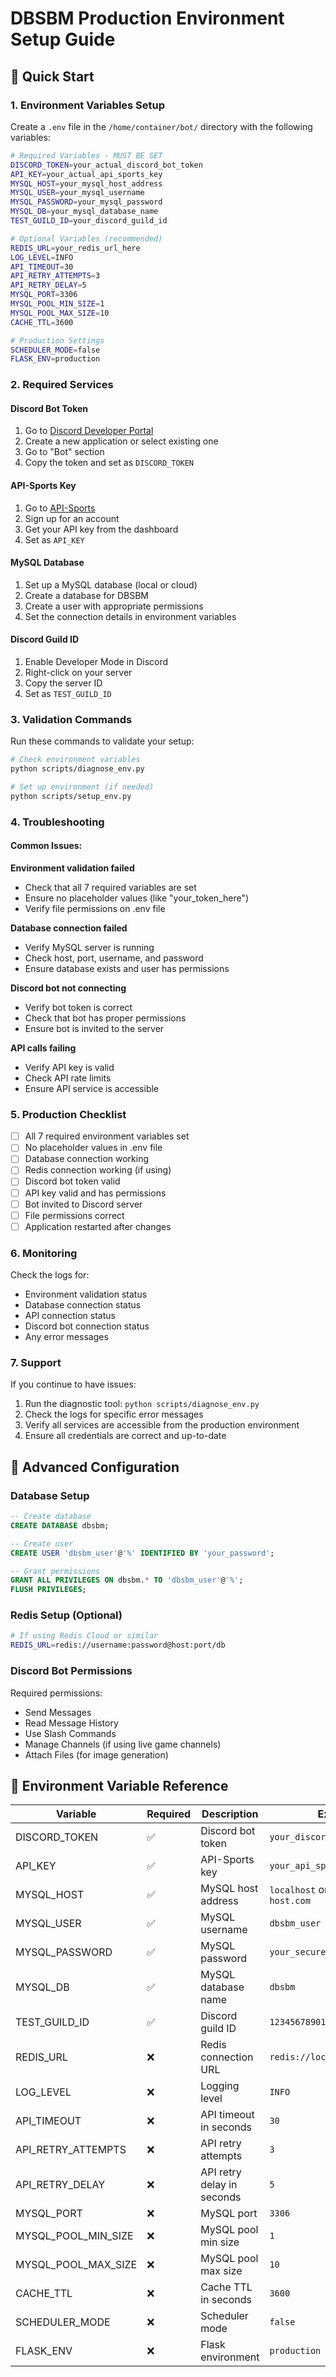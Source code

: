 # DBSBM Production Environment Setup Guide

## 🚀 Quick Start

### 1. Environment Variables Setup

Create a `.env` file in the `/home/container/bot/` directory with the following variables:

```bash
# Required Variables - MUST BE SET
DISCORD_TOKEN=your_actual_discord_bot_token
API_KEY=your_actual_api_sports_key
MYSQL_HOST=your_mysql_host_address
MYSQL_USER=your_mysql_username
MYSQL_PASSWORD=your_mysql_password
MYSQL_DB=your_mysql_database_name
TEST_GUILD_ID=your_discord_guild_id

# Optional Variables (recommended)
REDIS_URL=your_redis_url_here
LOG_LEVEL=INFO
API_TIMEOUT=30
API_RETRY_ATTEMPTS=3
API_RETRY_DELAY=5
MYSQL_PORT=3306
MYSQL_POOL_MIN_SIZE=1
MYSQL_POOL_MAX_SIZE=10
CACHE_TTL=3600

# Production Settings
SCHEDULER_MODE=false
FLASK_ENV=production
```

### 2. Required Services

#### Discord Bot Token

1. Go to [Discord Developer Portal](https://discord.com/developers/applications)
2. Create a new application or select existing one
3. Go to "Bot" section
4. Copy the token and set as `DISCORD_TOKEN`

#### API-Sports Key

1. Go to [API-Sports](https://www.api-sports.io/)
2. Sign up for an account
3. Get your API key from the dashboard
4. Set as `API_KEY`

#### MySQL Database

1. Set up a MySQL database (local or cloud)
2. Create a database for DBSBM
3. Create a user with appropriate permissions
4. Set the connection details in environment variables

#### Discord Guild ID

1. Enable Developer Mode in Discord
2. Right-click on your server
3. Copy the server ID
4. Set as `TEST_GUILD_ID`

### 3. Validation Commands

Run these commands to validate your setup:

```bash
# Check environment variables
python scripts/diagnose_env.py

# Set up environment (if needed)
python scripts/setup_env.py
```

### 4. Troubleshooting

#### Common Issues:

**Environment validation failed**

- Check that all 7 required variables are set
- Ensure no placeholder values (like "your_token_here")
- Verify file permissions on .env file

**Database connection failed**

- Verify MySQL server is running
- Check host, port, username, and password
- Ensure database exists and user has permissions

**Discord bot not connecting**

- Verify bot token is correct
- Check that bot has proper permissions
- Ensure bot is invited to the server

**API calls failing**

- Verify API key is valid
- Check API rate limits
- Ensure API service is accessible

### 5. Production Checklist

- [ ] All 7 required environment variables set
- [ ] No placeholder values in .env file
- [ ] Database connection working
- [ ] Redis connection working (if using)
- [ ] Discord bot token valid
- [ ] API key valid and has permissions
- [ ] Bot invited to Discord server
- [ ] File permissions correct
- [ ] Application restarted after changes

### 6. Monitoring

Check the logs for:

- Environment validation status
- Database connection status
- API connection status
- Discord bot connection status
- Any error messages

### 7. Support

If you continue to have issues:

1. Run the diagnostic tool: `python scripts/diagnose_env.py`
2. Check the logs for specific error messages
3. Verify all services are accessible from the production environment
4. Ensure all credentials are correct and up-to-date

## 🔧 Advanced Configuration

### Database Setup

```sql
-- Create database
CREATE DATABASE dbsbm;

-- Create user
CREATE USER 'dbsbm_user'@'%' IDENTIFIED BY 'your_password';

-- Grant permissions
GRANT ALL PRIVILEGES ON dbsbm.* TO 'dbsbm_user'@'%';
FLUSH PRIVILEGES;
```

### Redis Setup (Optional)

```bash
# If using Redis Cloud or similar
REDIS_URL=redis://username:password@host:port/db
```

### Discord Bot Permissions

Required permissions:

- Send Messages
- Read Message History
- Use Slash Commands
- Manage Channels (if using live game channels)
- Attach Files (for image generation)

## 📝 Environment Variable Reference

| Variable            | Required | Description                | Example                           |
| ------------------- | -------- | -------------------------- | --------------------------------- |
| DISCORD_TOKEN       | ✅       | Discord bot token          | `your_discord_bot_token_here`     |
| API_KEY             | ✅       | API-Sports key             | `your_api_sports_key_here`        |
| MYSQL_HOST          | ✅       | MySQL host address         | `localhost` or `your-db-host.com` |
| MYSQL_USER          | ✅       | MySQL username             | `dbsbm_user`                      |
| MYSQL_PASSWORD      | ✅       | MySQL password             | `your_secure_password`            |
| MYSQL_DB            | ✅       | MySQL database name        | `dbsbm`                           |
| TEST_GUILD_ID       | ✅       | Discord guild ID           | `1234567890123456789`             |
| REDIS_URL           | ❌       | Redis connection URL       | `redis://localhost:6379/0`        |
| LOG_LEVEL           | ❌       | Logging level              | `INFO`                            |
| API_TIMEOUT         | ❌       | API timeout in seconds     | `30`                              |
| API_RETRY_ATTEMPTS  | ❌       | API retry attempts         | `3`                               |
| API_RETRY_DELAY     | ❌       | API retry delay in seconds | `5`                               |
| MYSQL_PORT          | ❌       | MySQL port                 | `3306`                            |
| MYSQL_POOL_MIN_SIZE | ❌       | MySQL pool min size        | `1`                               |
| MYSQL_POOL_MAX_SIZE | ❌       | MySQL pool max size        | `10`                              |
| CACHE_TTL           | ❌       | Cache TTL in seconds       | `3600`                            |
| SCHEDULER_MODE      | ❌       | Scheduler mode             | `false`                           |
| FLASK_ENV           | ❌       | Flask environment          | `production`                      |
